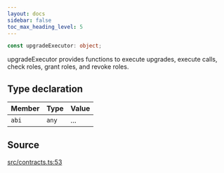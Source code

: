 ```yaml
---
layout: docs
sidebar: false
toc_max_heading_level: 5
---
```


```ts
const upgradeExecutor: object;
```

upgradeExecutor provides functions to execute upgrades, execute calls, check
roles, grant roles, and revoke roles.

## Type declaration

| Member | Type  | Value |
| :----- | :---- | :---- |
| `abi`  | `any` | ...   |

## Source

[src/contracts.ts:53](https://github.com/OffchainLabs/arbitrum-orbit-sdk/blob/cfcbd32d6879cf7817a33b24f062a0fd879ea257/src/contracts.ts#L53)
